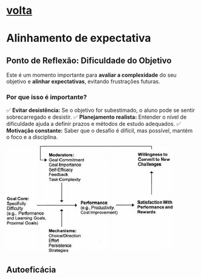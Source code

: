 # [volta](../readme.md)
# Alinhamento de expectativa

## **Ponto de Reflexão: Dificuldade do Objetivo**

Este é um momento importante para **avaliar a complexidade** do seu objetivo e **alinhar expectativas**, evitando frustrações futuras.

### **Por que isso é importante?**
✅ **Evitar desistência:** Se o objetivo for subestimado, o aluno pode se sentir sobrecarregado e desistir.
✅ **Planejamento realista:** Entender o nível de dificuldade ajuda a definir prazos e métodos de estudo adequados.
✅ **Motivação constante:** Saber que o desafio é difícil, mas possível, mantém o foco e a disciplina.



![alt text](image.png)


## Autoeficácia
